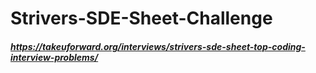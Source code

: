 # Strivers-SDE-Sheet-Challenge
##### https://takeuforward.org/interviews/strivers-sde-sheet-top-coding-interview-problems/
